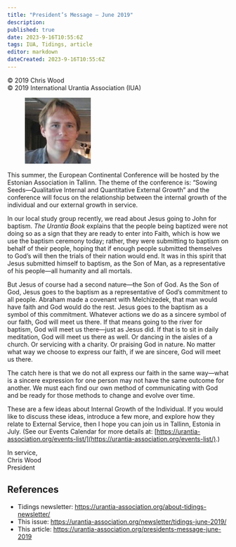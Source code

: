 ```yaml
---
title: "President’s Message – June 2019"
description: 
published: true
date: 2023-9-16T10:55:6Z
tags: IUA, Tidings, article
editor: markdown
dateCreated: 2023-9-16T10:55:6Z
---
```


<p class="v-card v-sheet theme--light gray lighten-3 px-2">© 2019 Chris Wood<br>© 2019 International Urantia Association (IUA)</p>

<figure id="Figure_1" class="image urantiapedia image-style-align-left">
<img src="../../../image/article/IUA_Tidings/Chris-Wood-headshot-2017-resized-150x150.jpg">
</figure>

This summer, the European Continental Conference will be hosted by the Estonian Association in Tallinn. The theme of the conference is: “Sowing Seeds—Qualitative Internal and Quantitative External Growth” and the conference will focus on the relationship between the internal growth of the individual and our external growth in service.

In our local study group recently, we read about Jesus going to John for baptism. _The Urantia Book_ explains that the people being baptized were not doing so as a sign that they are ready to enter into Faith, which is how we use the baptism ceremony today; rather, they were submitting to baptism on behalf of their people, hoping that if enough people submitted themselves to God’s will then the trials of their nation would end. It was in this spirit that Jesus submitted himself to baptism, as the Son of Man, as a representative of his people—all humanity and all mortals.

But Jesus of course had a second nature—the Son of God. As the Son of God, Jesus goes to the baptism as a representative of God’s commitment to all people. Abraham made a covenant with Melchizedek, that man would have faith and God would do the rest. Jesus goes to the baptism as a symbol of this commitment. Whatever actions we do as a sincere symbol of our faith, God will meet us there. If that means going to the river for baptism, God will meet us there—just as Jesus did. If that is to sit in daily meditation, God will meet us there as well. Or dancing in the aisles of a church. Or servicing with a charity. Or praising God in nature. No matter what way we choose to express our faith, if we are sincere, God will meet us there.

The catch here is that we do not all express our faith in the same way—what is a sincere expression for one person may not have the same outcome for another. We must each find our own method of communicating with God and be ready for those methods to change and evolve over time.

These are a few ideas about Internal Growth of the Individual. If you would like to discuss these ideas, introduce a few more, and explore how they relate to External Service, then I hope you can join us in Tallinn, Estonia in July. (See our Events Calendar for more details at: [https://urantia-association.org/events-list/](https://urantia-association.org/events-list/).)

In service,  
Chris Wood  
President
<br style="clear:both;"/>

## References

- Tidings newsletter: https://urantia-association.org/about-tidings-newsletter/
- This issue: https://urantia-association.org/newsletter/tidings-june-2019/
- This article: https://urantia-association.org/presidents-message-june-2019